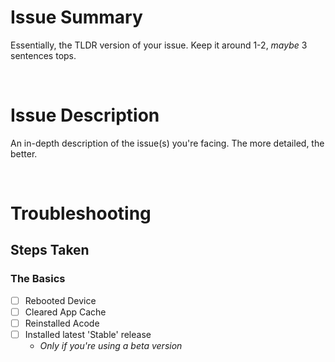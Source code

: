 <!-- ! Template Notes


/-->


# Issue Summary

Essentially, the TLDR version of your issue. Keep it around 1-2, *maybe* 3 sentences tops.

<!--
This way it's easier for developers to get an idea of who is experiencing the same (or similar) issues before delving into the details.
-->

<br />

# Issue Description

An in-depth description of the issue(s) you're facing. The more detailed, the better.

<br />

# Troubleshooting



## Steps Taken
<!--
- List any and all steps taken to troubleshoot the problem so far - Mark steps taken by placing an 'x' between the brackets:
	? '- [ ]'	= Unchecked
	? '- [x]'	= Checked
	! '[x]' 	= Invalid Syntax
		(No '-' = no checkbox)
-->

### The Basics
- [ ] Rebooted Device
- [ ] Cleared App Cache
- [ ] Reinstalled Acode
- [ ] Installed latest 'Stable' release
	- *Only if you're using a beta version*
